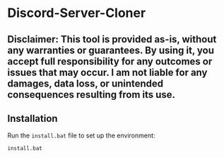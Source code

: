 # Discord-Server-Cloner

## Disclaimer: This tool is provided as-is, without any warranties or guarantees. By using it, you accept full responsibility for any outcomes or issues that may occur. I am not liable for any damages, data loss, or unintended consequences resulting from its use.

## Installation

Run the `install.bat` file to set up the environment:

```bash
install.bat

